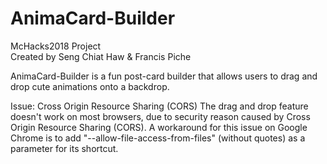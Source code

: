# AnimaCard-Builder
McHacks2018 Project<br>
Created by Seng Chiat Haw & Francis Piche

<p>AnimaCard-Builder is a fun post-card builder that allows users to drag and drop cute animations onto a backdrop.</p>

Issue: Cross Origin Resource Sharing (CORS)
The drag and drop feature doesn't work on most browsers, due to security reason caused by Cross Origin Resource Sharing (CORS).
A workaround for this issue on Google Chrome is to add "--allow-file-access-from-files" (without quotes) as a parameter for its shortcut.
